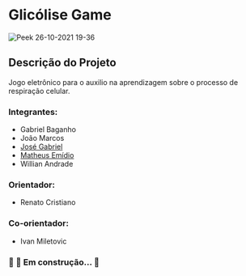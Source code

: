 # Glicólise Game
![Peek 26-10-2021 19-36](https://user-images.githubusercontent.com/62730379/138970830-bf77b7ae-4ce2-46dc-bee9-c35cc290ce74.gif)
## Descrição do Projeto
Jogo eletrônico para o auxilio na aprendizagem sobre o processo de respiração celular.
### Integrantes:
- Gabriel Baganho
- João Marcos
- [José Gabriel](https://github.com/Jose-gabriel-f)
- [Matheus Emídio](https://github.com/emidiomatheus)
- Willian Andrade 

### Orientador:
- Renato Cristiano
### Co-orientador:
- Ivan Miletovic
### 🚧  🚀 Em construção...  🚧
